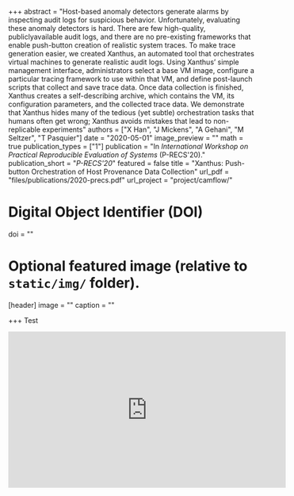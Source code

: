 +++
abstract = "Host-based anomaly detectors generate alarms by inspecting audit logs for suspicious behavior. Unfortunately, evaluating these anomaly detectors is hard. There are few high-quality, publiclyavailable audit logs, and there are no pre-existing frameworks that enable push-button creation of realistic system traces. To make trace generation easier, we created Xanthus, an automated tool that orchestrates virtual machines to generate realistic audit logs. Using Xanthus’ simple management interface, administrators select a base VM image, configure a particular tracing framework to use within that VM, and define post-launch scripts that collect and save trace data. Once data collection is finished, Xanthus creates a self-describing archive, which contains the VM, its configuration parameters, and the collected trace data. We demonstrate that Xanthus hides many of the tedious (yet subtle) orchestration tasks that humans often get wrong; Xanthus avoids mistakes that lead to non-replicable experiments"
authors = ["X Han", "J Mickens", "A Gehani", "M Seltzer", "T Pasquier"]
date = "2020-05-01"
image_preview = ""
math = true
publication_types = ["1"]
publication = "In *International Workshop on Practical Reproducible Evaluation of Systems* (P-RECS'20)."
publication_short = "*P-RECS'20*"
featured = false
title = "Xanthus: Push-button Orchestration of Host Provenance Data Collection"
url_pdf = "files/publications/2020-precs.pdf"
url_project = "project/camflow/"

# Digital Object Identifier (DOI)
doi = ""

# Optional featured image (relative to `static/img/` folder).
[header]
image = ""
caption = ""

+++
Test
<div align="center">
<iframe width="560" height="315" src="https://www.youtube.com/embed/50PpVxcy5WM?start=4017" frameborder="0" allow="accelerometer; autoplay; clipboard-write; encrypted-media; gyroscope; picture-in-picture" allowfullscreen></iframe>
</div>
